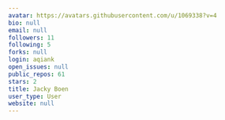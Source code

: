 ```yaml
---
avatar: https://avatars.githubusercontent.com/u/1069338?v=4
bio: null
email: null
followers: 11
following: 5
forks: null
login: aqiank
open_issues: null
public_repos: 61
stars: 2
title: Jacky Boen
user_type: User
website: null
---
```

